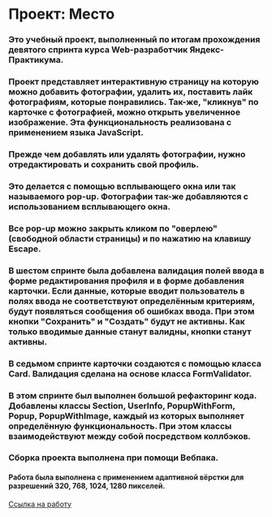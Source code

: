 # Проект: Место
### Это учебный проект, выполненный по итогам прохождения девятого спринта курса Web-разработчик Яндекс-Практикума.
### Проект представляет интерактивную страницу на которую можно добавить фотографии, удалить их, поставить лайк фотографиям, которые понравились. Так-же, "кликнув" по карточке с фотографией, можно открыть увеличенное изображение. Эта функциональность реализована с применением языка JavaScript.
### Прежде чем добавлять или удалять фотографии, нужно отредактировать и сохранить свой профиль.
### Это делается с помощью всплывающего окна или так называемого pop-up. Фотографии так-же добавляются с использованием всплывающего окна.
### Все pop-up можно закрыть кликом по "оверлею"(свободной области страницы) и по нажатию на клавишу Escape.
### В шестом спринте была добавлена валидация полей ввода в форме редактирования профиля и в форме добавления карточки. Если данные, которые вводит пользователь в полях ввода не соответствуют определённым критериям, будут появляться сообщения об ошибках ввода. При этом кнопки "Сохранить" и "Создать" будут не активны. Как только вводимые данные станут валидны, кнопки станут активны.
### В седьмом спринте карточки создаются с помощью класса Card. Валидация сделана на основе класса FormValidator.
### В этом спринте был выполнен большой рефакторинг кода. Добавлены классы Section, UserInfo, PopupWithForm, Popup, PopupWithImage, каждый из которых выполняет определённую функциональность. При этом классы взаимодействуют между собой посредством коллбэков.
### Сборка проекта выполнена при помощи Вебпака.
#### Работа была выполнена с применением адаптивной вёрстки для разрешений 320, 768, 1024, 1280 пикселей.


[Ссылка на работу](https://anatoly-air.github.io/mesto)
